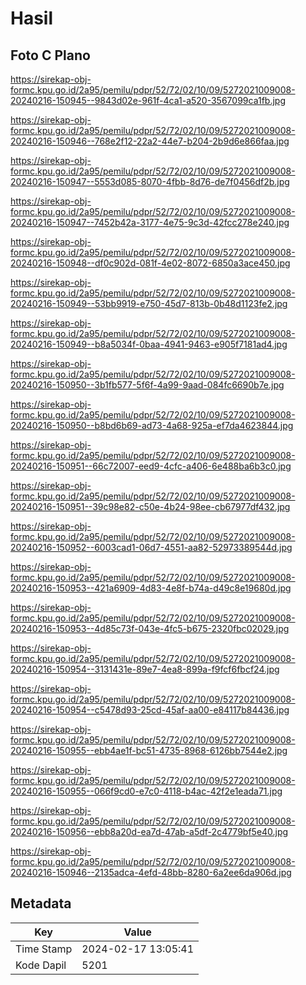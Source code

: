 # Hasil

## Foto C Plano

https://sirekap-obj-formc.kpu.go.id/2a95/pemilu/pdpr/52/72/02/10/09/5272021009008-20240216-150945--9843d02e-961f-4ca1-a520-3567099ca1fb.jpg

https://sirekap-obj-formc.kpu.go.id/2a95/pemilu/pdpr/52/72/02/10/09/5272021009008-20240216-150946--768e2f12-22a2-44e7-b204-2b9d6e866faa.jpg

https://sirekap-obj-formc.kpu.go.id/2a95/pemilu/pdpr/52/72/02/10/09/5272021009008-20240216-150947--5553d085-8070-4fbb-8d76-de7f0456df2b.jpg

https://sirekap-obj-formc.kpu.go.id/2a95/pemilu/pdpr/52/72/02/10/09/5272021009008-20240216-150947--7452b42a-3177-4e75-9c3d-42fcc278e240.jpg

https://sirekap-obj-formc.kpu.go.id/2a95/pemilu/pdpr/52/72/02/10/09/5272021009008-20240216-150948--df0c902d-081f-4e02-8072-6850a3ace450.jpg

https://sirekap-obj-formc.kpu.go.id/2a95/pemilu/pdpr/52/72/02/10/09/5272021009008-20240216-150949--53bb9919-e750-45d7-813b-0b48d1123fe2.jpg

https://sirekap-obj-formc.kpu.go.id/2a95/pemilu/pdpr/52/72/02/10/09/5272021009008-20240216-150949--b8a5034f-0baa-4941-9463-e905f7181ad4.jpg

https://sirekap-obj-formc.kpu.go.id/2a95/pemilu/pdpr/52/72/02/10/09/5272021009008-20240216-150950--3b1fb577-5f6f-4a99-9aad-084fc6690b7e.jpg

https://sirekap-obj-formc.kpu.go.id/2a95/pemilu/pdpr/52/72/02/10/09/5272021009008-20240216-150950--b8bd6b69-ad73-4a68-925a-ef7da4623844.jpg

https://sirekap-obj-formc.kpu.go.id/2a95/pemilu/pdpr/52/72/02/10/09/5272021009008-20240216-150951--66c72007-eed9-4cfc-a406-6e488ba6b3c0.jpg

https://sirekap-obj-formc.kpu.go.id/2a95/pemilu/pdpr/52/72/02/10/09/5272021009008-20240216-150951--39c98e82-c50e-4b24-98ee-cb67977df432.jpg

https://sirekap-obj-formc.kpu.go.id/2a95/pemilu/pdpr/52/72/02/10/09/5272021009008-20240216-150952--6003cad1-06d7-4551-aa82-52973389544d.jpg

https://sirekap-obj-formc.kpu.go.id/2a95/pemilu/pdpr/52/72/02/10/09/5272021009008-20240216-150953--421a6909-4d83-4e8f-b74a-d49c8e19680d.jpg

https://sirekap-obj-formc.kpu.go.id/2a95/pemilu/pdpr/52/72/02/10/09/5272021009008-20240216-150953--4d85c73f-043e-4fc5-b675-2320fbc02029.jpg

https://sirekap-obj-formc.kpu.go.id/2a95/pemilu/pdpr/52/72/02/10/09/5272021009008-20240216-150954--3131431e-89e7-4ea8-899a-f9fcf6fbcf24.jpg

https://sirekap-obj-formc.kpu.go.id/2a95/pemilu/pdpr/52/72/02/10/09/5272021009008-20240216-150954--c5478d93-25cd-45af-aa00-e84117b84436.jpg

https://sirekap-obj-formc.kpu.go.id/2a95/pemilu/pdpr/52/72/02/10/09/5272021009008-20240216-150955--ebb4ae1f-bc51-4735-8968-6126bb7544e2.jpg

https://sirekap-obj-formc.kpu.go.id/2a95/pemilu/pdpr/52/72/02/10/09/5272021009008-20240216-150955--066f9cd0-e7c0-4118-b4ac-42f2e1eada71.jpg

https://sirekap-obj-formc.kpu.go.id/2a95/pemilu/pdpr/52/72/02/10/09/5272021009008-20240216-150956--ebb8a20d-ea7d-47ab-a5df-2c4779bf5e40.jpg

https://sirekap-obj-formc.kpu.go.id/2a95/pemilu/pdpr/52/72/02/10/09/5272021009008-20240216-150946--2135adca-4efd-48bb-8280-6a2ee6da906d.jpg


## Metadata

| Key        | Value               |
| ---------- | ------------------- |
| Time Stamp | 2024-02-17 13:05:41 |
| Kode Dapil | 5201                |



